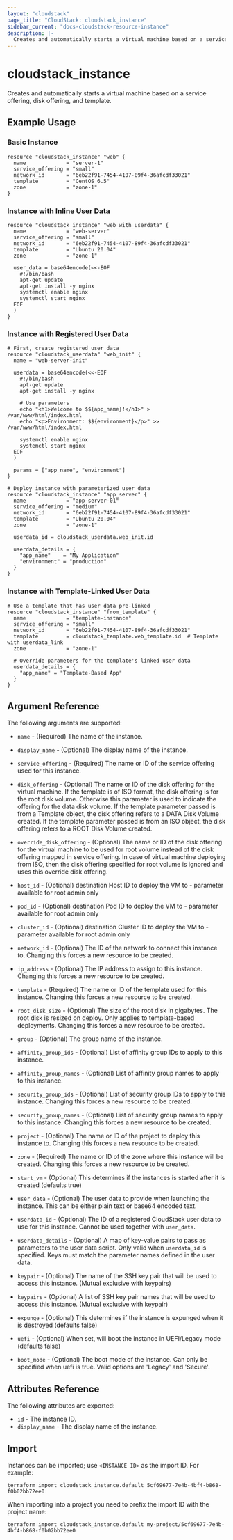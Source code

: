```yaml
---
layout: "cloudstack"
page_title: "CloudStack: cloudstack_instance"
sidebar_current: "docs-cloudstack-resource-instance"
description: |-
  Creates and automatically starts a virtual machine based on a service offering, disk offering, and template.
---
```


# cloudstack_instance

Creates and automatically starts a virtual machine based on a service offering,
disk offering, and template.

## Example Usage

### Basic Instance

```hcl
resource "cloudstack_instance" "web" {
  name             = "server-1"
  service_offering = "small"
  network_id       = "6eb22f91-7454-4107-89f4-36afcdf33021"
  template         = "CentOS 6.5"
  zone             = "zone-1"
}
```

### Instance with Inline User Data

```hcl
resource "cloudstack_instance" "web_with_userdata" {
  name             = "web-server"
  service_offering = "small"
  network_id       = "6eb22f91-7454-4107-89f4-36afcdf33021"
  template         = "Ubuntu 20.04"
  zone             = "zone-1"
  
  user_data = base64encode(<<-EOF
    #!/bin/bash
    apt-get update
    apt-get install -y nginx
    systemctl enable nginx
    systemctl start nginx
  EOF
  )
}
```

### Instance with Registered User Data

```hcl
# First, create registered user data
resource "cloudstack_userdata" "web_init" {
  name = "web-server-init"
  
  userdata = base64encode(<<-EOF
    #!/bin/bash
    apt-get update
    apt-get install -y nginx
    
    # Use parameters
    echo "<h1>Welcome to $${app_name}!</h1>" > /var/www/html/index.html
    echo "<p>Environment: $${environment}</p>" >> /var/www/html/index.html
    
    systemctl enable nginx
    systemctl start nginx
  EOF
  )
  
  params = ["app_name", "environment"]
}

# Deploy instance with parameterized user data
resource "cloudstack_instance" "app_server" {
  name             = "app-server-01"
  service_offering = "medium"
  network_id       = "6eb22f91-7454-4107-89f4-36afcdf33021"
  template         = "Ubuntu 20.04"
  zone             = "zone-1"
  
  userdata_id = cloudstack_userdata.web_init.id
  
  userdata_details = {
    "app_name"    = "My Application"
    "environment" = "production"
  }
}
```

### Instance with Template-Linked User Data

```hcl
# Use a template that has user data pre-linked
resource "cloudstack_instance" "from_template" {
  name             = "template-instance"
  service_offering = "small"
  network_id       = "6eb22f91-7454-4107-89f4-36afcdf33021"
  template         = cloudstack_template.web_template.id  # Template with userdata_link
  zone             = "zone-1"
  
  # Override parameters for the template's linked user data
  userdata_details = {
    "app_name" = "Template-Based App"
  }
}
```

## Argument Reference

The following arguments are supported:

* `name` - (Required) The name of the instance.

* `display_name` - (Optional) The display name of the instance.

* `service_offering` - (Required) The name or ID of the service offering used
    for this instance.

* `disk_offering` - (Optional) The name or ID of the disk offering for the virtual machine.
   If the template is of ISO format, the disk offering is for the root disk volume.
   Otherwise this parameter is used to indicate the offering for the data disk volume.
   If the template parameter passed is from a Template object, the disk offering refers
   to a DATA Disk Volume created. If the template parameter passed is from an ISO object,
   the disk offering refers to a ROOT Disk Volume created.

* `override_disk_offering` - (Optional) The name or ID of the disk offering for the virtual
   machine to be used for root volume instead of the disk offering mapped in service offering.
   In case of virtual machine deploying from ISO, then the disk offering specified for root
   volume is ignored and uses this override disk offering.

* `host_id` -  (Optional)  destination Host ID to deploy the VM to - parameter available
   for root admin only

* `pod_id` -  (Optional) destination Pod ID to deploy the VM to - parameter available for root admin only

* `cluster_id` - (Optional) destination Cluster ID to deploy the VM to - parameter available
   for root admin only

* `network_id` - (Optional) The ID of the network to connect this instance
    to. Changing this forces a new resource to be created.

* `ip_address` - (Optional) The IP address to assign to this instance. Changing
    this forces a new resource to be created.

* `template` - (Required) The name or ID of the template used for this
    instance. Changing this forces a new resource to be created.

* `root_disk_size` - (Optional) The size of the root disk in gigabytes. The
    root disk is resized on deploy. Only applies to template-based deployments.
    Changing this forces a new resource to be created.

* `group` - (Optional) The group name of the instance.

* `affinity_group_ids` - (Optional) List of affinity group IDs to apply to this
    instance.

* `affinity_group_names` - (Optional) List of affinity group names to apply to
    this instance.

* `security_group_ids` - (Optional) List of security group IDs to apply to this
    instance. Changing this forces a new resource to be created.

* `security_group_names` - (Optional) List of security group names to apply to
    this instance. Changing this forces a new resource to be created.

* `project` - (Optional) The name or ID of the project to deploy this
    instance to. Changing this forces a new resource to be created.

* `zone` - (Required) The name or ID of the zone where this instance will be
    created. Changing this forces a new resource to be created.

* `start_vm` - (Optional) This determines if the instances is started after it
    is created (defaults true)

* `user_data` - (Optional) The user data to provide when launching the
    instance. This can be either plain text or base64 encoded text.

* `userdata_id` - (Optional) The ID of a registered CloudStack user data to use for this instance. Cannot be used together with `user_data`.

* `userdata_details` - (Optional) A map of key-value pairs to pass as parameters to the user data script. Only valid when `userdata_id` is specified. Keys must match the parameter names defined in the user data.

* `keypair` - (Optional) The name of the SSH key pair that will be used to
    access this instance. (Mutual exclusive with keypairs)

* `keypairs` - (Optional) A list of SSH key pair names that will be used to
    access this instance. (Mutual exclusive with keypair)

* `expunge` - (Optional) This determines if the instance is expunged when it is
    destroyed (defaults false)

* `uefi` - (Optional) When set, will boot the instance in UEFI/Legacy mode (defaults false)

* `boot_mode` - (Optional) The boot mode of the instance. Can only be specified when uefi is true. Valid options are 'Legacy' and 'Secure'.

## Attributes Reference

The following attributes are exported:

* `id` - The instance ID.
* `display_name` - The display name of the instance.

## Import

Instances can be imported; use `<INSTANCE ID>` as the import ID. For
example:

```shell
terraform import cloudstack_instance.default 5cf69677-7e4b-4bf4-b868-f0b02bb72ee0
```

When importing into a project you need to prefix the import ID with the project name:

```shell
terraform import cloudstack_instance.default my-project/5cf69677-7e4b-4bf4-b868-f0b02bb72ee0
```
